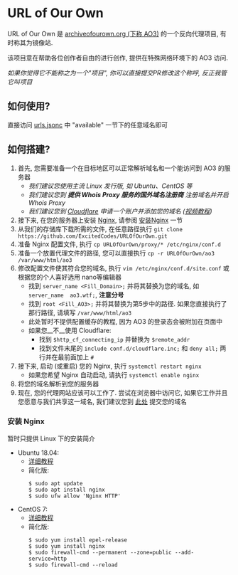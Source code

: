 # URL of Our Own
URL of Our Own 是 [archiveofourown.org (下称 AO3)](https://archiveofourown.org) 的一个反向代理项目, 有时称其为镜像站.

该项目意在帮助各位创作者自由的进行创作, 提供在特殊网络环境下的 AO3 访问.

_如果你觉得它不能称之为一个"项目", 你可以直接提交PR修改这个称呼, 反正我管它叫项目_

## 如何使用?
直接访问 [urls.jsonc](https://github.com/ExcitedCodes/URLOfOurOwn/blob/master/urls.jsonc) 中 "available" 一节下的任意域名即可

## 如何搭建?
1. 首先, 您需要准备一个在目标地区可以正常解析域名和一个能访问到 AO3 的服务器
     * _我们建议您使用主流 Linux 发行版, 如 Ubuntu、CentOS 等_
     * _我们建议您到 __提供 Whois Proxy 服务的国外域名注册商__ 注册域名并开启 Whois Proxy_
     * _我们建议您到 [Cloudflare](https://cloudflare.com/) 申请一个账户并添加您的域名 ([视频教程](https://support.cloudflare.com/hc/zh-cn/articles/201720164-%E5%88%9B%E5%BB%BA-Cloudflare-%E5%B8%90%E6%88%B7%E5%B9%B6%E6%B7%BB%E5%8A%A0%E7%BD%91%E7%AB%99))_
2. 接下来, 在您的服务器上安装 [Nginx](https://nginx.org/),  请参阅 [安装Nginx](#安装Nginx) 一节
3. 从我们的存储库下载所需的文件, 在任意路径执行 `git clone https://github.com/ExcitedCodes/URLOfOurOwn.git`
4. 准备 Nginx 配置文件, 执行 `cp URLOfOurOwn/proxy/* /etc/nginx/conf.d`
5. 准备一个放置代理文件的路径, 您可以直接执行 `cp -r URLOfOurOwn/ao3 /var/www/html/ao3`
6. 修改配置文件使其符合您的域名, 执行 `vim /etc/nginx/conf.d/site.conf` 或根据您的个人喜好选用 nano等编辑器
   * 找到 `server_name <Fill_Domain>;` 并将其替换为您的域名, 如 `server_name  ao3.wtf;`, __注意分号__
   * 找到 `root <Fill_AO3>;` 并将其替换为第5步中的路径. 如果您直接执行了那行路径, 请填写 `/var/www/html/ao3`
   * 此处暂时不提供配置缓存的教程, 因为 AO3 的登录态会被附加在页面中
   * 如果您__不__使用 Cloudflare:
     * 找到 `$http_cf_connecting_ip` 并替换为 `$remote_addr`
     * 找到文件末尾的 `include conf.d/cloudflare.inc;` 和 `deny all;` 两行并在最前面加上 `#`
7. 接下来, 启动 (或重启) 您的 Nginx, 执行 `systemctl restart nginx`
   * 如果您希望 Nginx 自动启动, 请执行 `systemctl enable nginx`
8. 将您的域名解析到您的服务器
9. 现在, 您的代理网站应该可以工作了. 尝试在浏览器中访问它, 如果它工作并且您愿意与我们共享这一域名, 我们建议您到 [此处](https://github.com/ExcitedCodes/URLOfOurOwn/issues) 提交您的域名

### 安装 Nginx
暂时只提供 Linux 下的安装简介
* Ubuntu 18.04:
   * [详细教程](https://www.digitalocean.com/community/tutorials/how-to-install-nginx-on-ubuntu-18-04)
   * 简化版:
     ```console
     $ sudo apt update
     $ sudo apt install nginx
     $ sudo ufw allow 'Nginx HTTP'
     ```
 * CentOS 7:
   * [详细教程](https://www.digitalocean.com/community/tutorials/how-to-install-nginx-on-centos-7)
   * 简化版:
     ```console
     $ sudo yum install epel-release
     $ sudo yum install nginx
     $ sudo firewall-cmd --permanent --zone=public --add-service=http
     $ sudo firewall-cmd --reload
     ```
